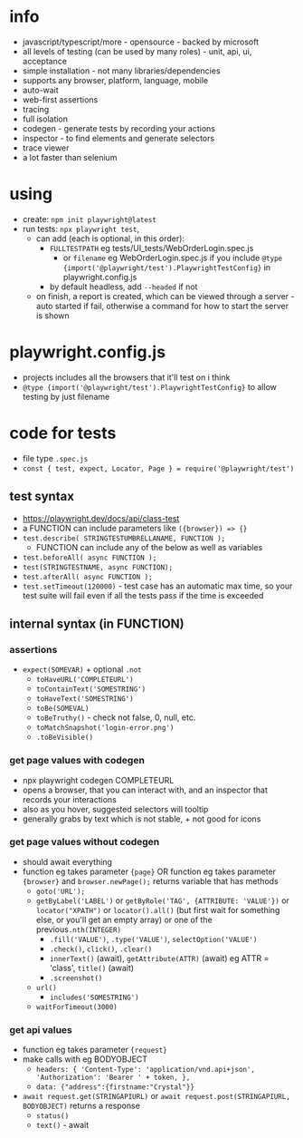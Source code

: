 # info
* javascript/typescript/more - opensource - backed by microsoft
* all levels of testing (can be used by many roles) - unit, api, ui, acceptance
* simple installation - not many libraries/dependencies
* supports any browser, platform, language, mobile
* auto-wait
* web-first assertions
* tracing
* full isolation
* codegen - generate tests by recording your actions
* inspector - to find elements and generate selectors
* trace viewer
* a lot faster than selenium
# using
* create: `npm init playwright@latest`
* run tests: `npx playwright test`, 
  * can add (each is optional, in this order):
    * `FULLTESTPATH` eg tests/UI_tests/WebOrderLogin.spec.js
      * or `filename` eg WebOrderLogin.spec.js if you include `@type {import('@playwright/test').PlaywrightTestConfig}` in playwright.config.js
    * by default headless, add `--headed` if not
  * on finish, a report is created, which can be viewed through a server - auto started if fail, otherwise a command for how to start the server is shown
# playwright.config.js
* projects includes all the browsers that it'll test on i think
* `@type {import('@playwright/test').PlaywrightTestConfig}` to allow testing by just filename
# code for tests
* file type `.spec.js`
* `const { test, expect, Locator, Page } = require('@playwright/test')`
## test syntax
* https://playwright.dev/docs/api/class-test
* a FUNCTION can include parameters like `({browser}) => {}`
* `test.describe( STRINGTESTUMBRELLANAME, FUNCTION );`
  * FUNCTION can include any of the below as well as variables
* `test.beforeAll( async FUNCTION );`
* `test(STRINGTESTNAME, async FUNCTION);`
* `test.afterAll( async FUNCTION );`
* `test.setTimeout(120000)` - test case has an automatic max time, so your test suite will fail even if all the tests pass if the time is exceeded
## internal syntax (in FUNCTION)

### assertions
* `expect(SOMEVAR)` + optional `.not`
  * `toHaveURL('COMPLETEURL')`
  * `toContainText('SOMESTRING')`
  * `toHaveText('SOMESTRING')`
  * `toBe(SOMEVAL)`
  * `toBeTruthy()` - check not false, 0, null, etc.
  * `toMatchSnapshot('login-error.png')`
  * `.toBeVisible()`
### get page values with codegen
* npx playwright codegen COMPLETEURL
* opens a browser, that you can interact with, and an inspector that records your interactions
* also as you hover, suggested selectors will tooltip
* generally grabs by text which is not stable, + not good for icons
### get page values without codegen
* should await everything
* function eg takes parameter `{page}` OR function eg takes parameter `{browser}` and `browser.newPage();` returns variable that has methods
  * `goto('URL');`
  * `getByLabel('LABEL')` or  `getByRole('TAG', {ATTRIBUTE: 'VALUE'})` or `locator("XPATH")` or `locator().all()` (but first wait for something else, or you'll get an empty array) or one of the previous`.nth(INTEGER)`
    * `.fill('VALUE')`, `.type('VALUE')`, `selectOption('VALUE')`
    * `.check()`, `click()`, `.clear()`
    * `innerText()` (await), `getAttribute(ATTR)` (await) eg ATTR = 'class', `title()` (await)
    * `.screenshot()`
  * `url()`
    * `includes('SOMESTRING')`
  * `waitForTimeout(3000)`
### get api values
* function eg takes parameter `{request}`
* make calls with eg BODYOBJECT
  * `headers: { 'Content-Type': 'application/vnd.api+json', 'Authorization': 'Bearer ' + token, },`
  * `data: {"address":{firstname:"Crystal"}}`
* `await request.get(STRINGAPIURL)` or `await request.post(STRINGAPIURL, BODYOBJECT)` returns a response
  * `status()`
  * `text()` - await
